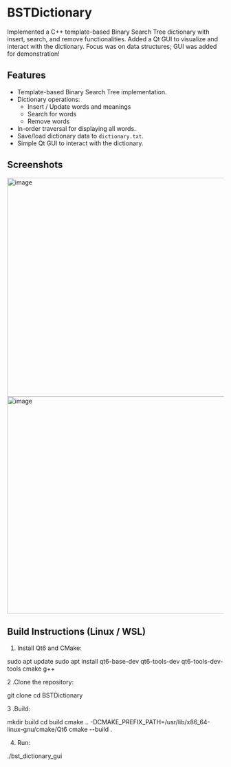 # BSTDictionary

Implemented a C++ template-based Binary Search Tree dictionary with insert, search, and remove functionalities. Added a Qt GUI to visualize and interact with the dictionary. Focus was on data structures; GUI was added for demonstration!

## Features

- Template-based Binary Search Tree implementation.
- Dictionary operations:
  - Insert / Update words and meanings
  - Search for words
  - Remove words
- In-order traversal for displaying all words.
- Save/load dictionary data to `dictionary.txt`.
- Simple Qt GUI to interact with the dictionary.

## Screenshots

<img width="702" height="508" alt="image" src="https://github.com/user-attachments/assets/74ca5b2f-4e10-4ded-9b9c-2e9d29538688" />

<img width="701" height="505" alt="image" src="https://github.com/user-attachments/assets/ad954ee7-09c7-4ad5-be92-61be11d131f2" />


## Build Instructions (Linux / WSL)

1. Install Qt6 and CMake:

sudo apt update
sudo apt install qt6-base-dev qt6-tools-dev qt6-tools-dev-tools cmake g++

2 .Clone the repository:

git clone <repo-url>
cd BSTDictionary

3 .Build:

mkdir build
cd build
cmake .. -DCMAKE_PREFIX_PATH=/usr/lib/x86_64-linux-gnu/cmake/Qt6
cmake --build .

4. Run:

./bst_dictionary_gui


